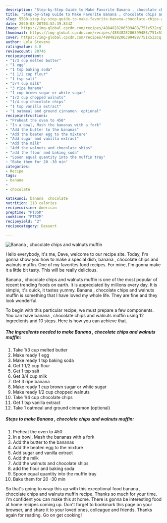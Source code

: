 ```yaml
---
description: "Step-by-Step Guide to Make Favorite Banana , chocolate chips and walnuts muffin"
title: "Step-by-Step Guide to Make Favorite Banana , chocolate chips and walnuts muffin"
slug: 5580-step-by-step-guide-to-make-favorite-banana-chocolate-chips-and-walnuts-muffin
date: 2020-08-20T03:52:39.834Z
image: https://img-global.cpcdn.com/recipes/4884828206399488/751x532cq70/banana-chocolate-chips-and-walnuts-muffin-recipe-main-photo.jpg
thumbnail: https://img-global.cpcdn.com/recipes/4884828206399488/751x532cq70/banana-chocolate-chips-and-walnuts-muffin-recipe-main-photo.jpg
cover: https://img-global.cpcdn.com/recipes/4884828206399488/751x532cq70/banana-chocolate-chips-and-walnuts-muffin-recipe-main-photo.jpg
author: Lela Stevens
ratingvalue: 4.8
reviewcount: 20746
recipeingredient:
- "1/3 cup melted butter"
- "1 egg"
- "1 tsp baking soda"
- "1 1/2 cup flour"
- "1 tsp salt"
- "3/4 cup milk"
- "3 ripe banana"
- "1 cup brown sugar or white sugar"
- "1/2 cup chopped walnuts"
- "1/4 cup chocolate chips"
- "1 tsp vanilla extract"
- "1 oatmeal and ground cinnamon  optional"
recipeinstructions:
- "Preheat the oven to 450"
- "In a bowl, Mash the bananas with a fork"
- "Add the butter to the bananas"
- "Add the beaten egg to the mixture"
- "Add sugar and vanilla extract"
- "Add the milk"
- "Add the walnuts and chocolate ships"
- "add the flour and baking soda"
- "Spoon equal quantity into the muffin tray"
- "Bake them for 20 -30 min"
categories:
- Recipe
tags:
- banana
- 
- chocolate

katakunci: banana  chocolate 
nutrition: 218 calories
recipecuisine: American
preptime: "PT35M"
cooktime: "PT52M"
recipeyield: "2"
recipecategory: Dessert

---
```



![Banana , chocolate chips and walnuts muffin](https://img-global.cpcdn.com/recipes/4884828206399488/751x532cq70/banana-chocolate-chips-and-walnuts-muffin-recipe-main-photo.jpg)

Hello everybody, it's me, Dave, welcome to our recipe site. Today, I'm gonna show you how to make a special dish, banana , chocolate chips and walnuts muffin. One of my favorites food recipes. For mine, I'm gonna make it a little bit tasty. This will be really delicious.

Banana , chocolate chips and walnuts muffin is one of the most popular of recent trending foods on earth. It is appreciated by millions every day. It is simple, it's quick, it tastes yummy. Banana , chocolate chips and walnuts muffin is something that I have loved my whole life. They are fine and they look wonderful.




To begin with this particular recipe, we must prepare a few components. You can have banana , chocolate chips and walnuts muffin using 12 ingredients and 10 steps. Here is how you can achieve that.

<!--inarticleads1-->

##### The ingredients needed to make Banana , chocolate chips and walnuts muffin:

1. Take 1/3 cup melted butter
1. Make ready 1 egg
1. Make ready 1 tsp baking soda
1. Get 1 1/2 cup flour
1. Get 1 tsp salt
1. Get 3/4 cup milk
1. Get 3 ripe banana
1. Make ready 1 cup brown sugar or white sugar
1. Make ready 1/2 cup chopped walnuts
1. Take 1/4 cup chocolate chips
1. Get 1 tsp vanilla extract
1. Take 1 oatmeal and ground cinnamon  (optional)




<!--inarticleads2-->

##### Steps to make Banana , chocolate chips and walnuts muffin:

1. Preheat the oven to 450
1. In a bowl, Mash the bananas with a fork
1. Add the butter to the bananas
1. Add the beaten egg to the mixture
1. Add sugar and vanilla extract
1. Add the milk
1. Add the walnuts and chocolate ships
1. add the flour and baking soda
1. Spoon equal quantity into the muffin tray
1. Bake them for 20 -30 min




So that's going to wrap this up with this exceptional food banana , chocolate chips and walnuts muffin recipe. Thanks so much for your time. I'm confident you can make this at home. There is gonna be interesting food at home recipes coming up. Don't forget to bookmark this page on your browser, and share it to your loved ones, colleague and friends. Thanks again for reading. Go on get cooking!
